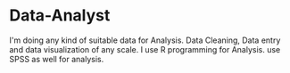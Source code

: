 # Data-Analyst
I'm doing any kind of suitable data for Analysis. Data Cleaning, Data entry and data visualization of any scale.  I use R programming for Analysis. use SPSS as well for analysis.
